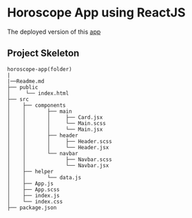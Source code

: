 # Horoscope App using ReactJS

The deployed version of this [app](https://horoscope-mehmet.netlify.app/)

## Project Skeleton

```
horoscope-app(folder)
|
|──Readme.md        
├── public
│     └── index.html
├── src
│    ├── components
│    │       ├── main
│    │       │     ├── Card.jsx
│    │       │     └── Main.scss
│    │       │     └── Main.jsx
│    │       ├── header
│    │       │     ├── Header.scss
│    │       │     └── Header.jsx
│    │       └── navbar
│    │             ├── Navbar.scss
│    │             └── Navbar.jsx
│    ├── helper
│    │       └── data.js
│    ├── App.js
│    ├── App.scss
│    ├── index.js
│    └── index.css
├── package.json
```
